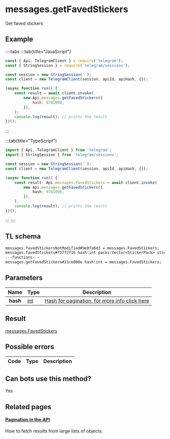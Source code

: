 # messages.getFavedStickers

Get faved stickers

## Example

::::tabs
:::tab{title="JavaScript"}

```js
const { Api, TelegramClient } = require('telegram');
const { StringSession } = require('telegram/sessions');

const session = new StringSession('');
const client = new TelegramClient(session, apiId, apiHash, {});

(async function run() {
    const result = await client.invoke(
        new Api.messages.getFavedStickers({
            hash: 9781090,
        }),
    );
    console.log(result); // prints the result
})();
```

:::

:::tab{title="TypeScript"}

```ts
import { Api, TelegramClient } from 'telegram';
import { StringSession } from 'telegram/sessions';

const session = new StringSession('');
const client = new TelegramClient(session, apiId, apiHash, {});

(async function run() {
    const result: Api.messages.FavedStickers = await client.invoke(
        new Api.messages.getFavedStickers({
            hash: 9781090,
        }),
    );
    console.log(result); // prints the result
})();
```

:::
::::

## TL schema

```txt
messages.favedStickersNotModified#9e8fa6d3 = messages.FavedStickers;
messages.favedStickers#f37f2f16 hash:int packs:Vector<StickerPack> stickers:Vector<Document> = messages.FavedStickers;
---functions---
messages.getFavedStickers#21ce0b0e hash:int = messages.FavedStickers;
```

## Parameters

|   Name   | Type                                      | Description                                                                                            |
| :------: | ----------------------------------------- | ------------------------------------------------------------------------------------------------------ |
| **hash** | [int](https://core.telegram.org/type/int) | [Hash for pagination, for more info click here](https://core.telegram.org/api/offsets#hash-generation) |

## Result

[messages.FavedStickers](https://core.telegram.org/type/messages.FavedStickers)

## Possible errors

| Code | Type | Description |
| :--: | ---- | ----------- |

## Can bots use this method?

Yes

## Related pages

#### [Pagination in the API](https://core.telegram.org/api/offsets)

How to fetch results from large lists of objects.
